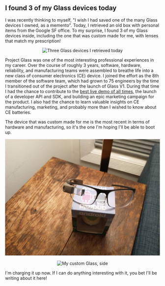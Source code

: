 ## I found 3 of my Glass devices today

I was recently thinking to myself, "I wish I had saved one of the many Glass
devices I owned, as a memento". Today, I retrieved an old box with personal items
from the Google SF office. To my surprise, I found 3 of my Glass devices inside,
including the one that was custom made for me, with lenses that match my
prescription!

<p align="center"> 
  <img src="/images/glass-all.jpg" title="Three Glass devices I retrieved today" width="" />
</p>

Project Glass was one of the most interesting professional
experiences in my career. Over the course of roughly 3 years, software, hardware,
reliability, and manufacturing teams were assembled to breathe life into a new
class of consumer electronics (CE) device. I joined the effort as the 8th member
of the software team, which had grown to 75 engineers by the time I transitioned
out of the project after the launch of Glass V1. During that time I had the chance
to contribute to the <a href="https://www.youtube.com/watch?v=D7TB8b2t3QE">best live demo of all times</a>,
the launch of a developer API and SDK, and building an epic marketing campaign
for the product. I also had the chance to learn valuable insights on CE manufacturing,
marketing, and probably more than I wished to know about CE batteries.

The device that was custom made for me is the most recent in terms of hardware and
manufacturing, so it's the one I'm hoping I'll be able to boot up.

<p align="center"> 
  <img src="/images/glass-mine-front.jpg" title="My custom Glass, front" width="" />
</p>

<p align="center"> 
  <img src="/images/glass-mine-side.jpg" title="My custom Glass, side" width="" />
</p>

I'm charging it up now. If I can do anything interesting with it, you bet I'll
be writing about it here!
